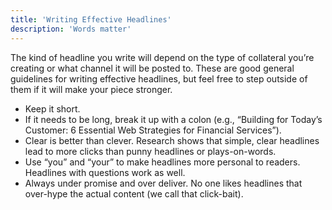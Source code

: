 ```yaml
---
title: 'Writing Effective Headlines'
description: 'Words matter'
---
```


The kind of headline you write will depend on the type of collateral you’re creating or what channel it will be posted to. These are good general guidelines for writing effective headlines, but feel free to step outside of them if it will make your piece stronger.

-   Keep it short.
-   If it needs to be long, break it up with a colon (e.g., “Building for Today’s Customer: 6 Essential Web Strategies for Financial Services”).
-   Clear is better than clever. Research shows that simple, clear headlines lead to more clicks than punny headlines or plays-on-words.
-   Use “you” and “your” to make headlines more personal to readers. Headlines with questions work as well.
-   Always under promise and over deliver. No one likes headlines that over-hype the actual content (we call that click-bait).
